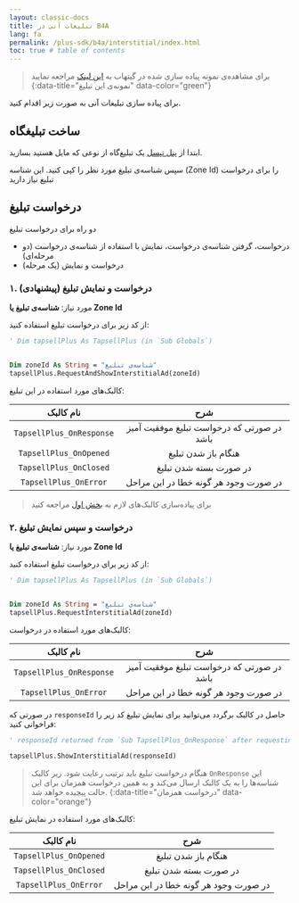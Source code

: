 ```yaml
---
layout: classic-docs
title: تبلیغات آنی در B4A
lang: fa
permalink: /plus-sdk/b4a/interstitial/index.html
toc: true # table of contents
---
```



> برای مشاهد‌ه‌ی نمونه پیاده سازی شده در گیتهاب به [این لینک](https://github.com/tapsellorg/TapsellPlusSDK-B4ASample/blob/0ed4cf5b1ec275061b20e600a87eae47b29b1c49/tapsell.b4a#L179) مراجعه نمایید
{:data-title="نمونه‌ی این تبلیغ" data-color="green"}



برای پیاده سازی تبلیغات آنی به صورت زیر اقدام کنید.

## ساخت تبلیغگاه
ابتدا از [پنل تپسل](https://dashboard.tapsell.ir/) یک تبلیغ‌گاه از نوعی که مایل هستید بسازید.

سپس شناسه‌ی تبلیغ مورد نظر را کپی کنید. این شناسه
(Zone Id)
را برای درخواست تبلیغ نیاز دارید

## درخواست تبلیغ

دو راه برای درخواست تبلیغ 

- درخواست، گرفتن شناسه‌ی درخواست، نمایش با استفاده از شناسه‌ی درخواست (دو مرحله‌ای)
- درخواست و نمایش (یک مرحله)

### ۱. درخواست و نمایش تبلیغ (پیشنهادی)

مورد نیاز: **شناسه‌ی تبلیغ یا Zone Id**

از کد زیر برای درخواست تبلیغ استفاده کنید:

```vb
' Dim tapsellPlus As TapsellPlus (in `Sub Globals`)


Dim zoneId As String = "شناسه‌ی تبلیغ"
tapsellPlus.RequestAndShowInterstitialAd(zoneId)
```

کالبک‌های مورد استفاده در این تبلیغ:

|نام کالبک|شرح|
|:--:|:--:|
|`TapsellPlus_OnResponse`|در صورتی که درخواست تبلیغ موفقیت آمیز باشد|
|`TapsellPlus_OnOpened`|هنگام باز شدن تبلیغ|
|`TapsellPlus_OnClosed`|در صورت بسته شدن تبلیغ|
|`TapsellPlus_OnError`|در صورت وجود هر گونه خطا در این مراحل|


> برای پیاده‌سازی کالبک‌های لازم به [بخش اول](/plus-sdk/b4a/initialize/index.html) مراجعه کنید


### ۲. درخواست و سپس نمایش تبلیغ

مورد نیاز: **شناسه‌ی تبلیغ یا Zone Id**

از کد زیر برای درخواست تبلیغ استفاده کنید:

```vb
' Dim tapsellPlus As TapsellPlus (in `Sub Globals`)


Dim zoneId As String = "شناسه‌ی تبلیغ"
tapsellPlus.RequestInterstitialAd(zoneId)
```

کالبک‌های مورد استفاده در درخواست:

|نام کالبک|شرح|
|:--:|:--:|
|`TapsellPlus_OnResponse`|در صورتی که درخواست تبلیغ موفقیت آمیز باشد|
|`TapsellPlus_OnError`|در صورت وجود هر گونه خطا در این مراحل|

در صورتی که `responseId` حاصل در کالبک برگردد می‌توانید برای نمایش تبلیغ کد زیر را فراخوانی کنید:  

```vb
' responseId returned from `Sub TapsellPlus_OnResponse` after requesting the ad

tapsellPlus.ShowInterstitialAd(responseId)
```

> هنگام درخواست تبلیغ باید ترتیب رعایت شود. زیر کالبک `OnResponse` این شناسه‌ها را به یک کالبک ارسال می‌کند و به همین درخواست همزمان برای این حالت پیچیده خواهد شد.
{:data-title="درخواست همزمان" data-color="orange"}


کالبک‌های مورد استفاده در نمایش تبلیغ:

|نام کالبک|شرح|
|:--:|:--:|
|`TapsellPlus_OnOpened`|هنگام باز شدن تبلیغ|
|`TapsellPlus_OnClosed`|در صورت بسته شدن تبلیغ|
|`TapsellPlus_OnError`|در صورت وجود هر گونه خطا در این مراحل|